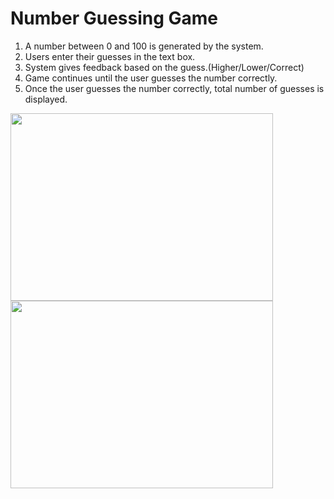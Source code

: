 # Number Guessing Game
1) A number between 0 and 100 is generated by the system.
2) Users enter their guesses in the text box.
3) System gives feedback based on the guess.(Higher/Lower/Correct)
4) Game continues until the user guesses the number correctly.
5) Once the user guesses the number correctly, total number of guesses is displayed.
<p align="left">
  <img width=420 height=300 src="https://user-images.githubusercontent.com/89043704/172737710-c22c5d73-6adb-44d6-8fe9-1ec9e597c873.png">
  <img width=420 height=300 src="https://user-images.githubusercontent.com/89043704/172737714-f92c9c71-1481-4199-b708-1313e4f9dd84.png">
</p>
